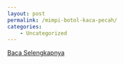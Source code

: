 ```yaml
---
layout: post
permalink: /mimpi-botol-kaca-pecah/
categories:
    - Uncategorized
---
```


[Baca Selengkapnya](/02)